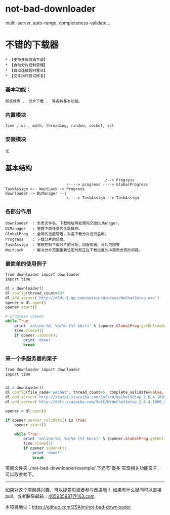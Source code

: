 # not-bad-downloader
multi-server, auto-range, completeness-validate...


# 不错的下载器
	* 【支持多服务器下载】
	* 【自动分片控制管理】
	* 【自动连接超时重试】
	* 【文件损坏尝试修复】

### 基本功能： 
	断点续传 、 分片下载 、 等各种基本功能。

### 内置模块
	time , os , math, threading, random, socket, ssl

### 安装模块
	无

## 基本结构
                                                /--> Progress 
                               /----> progress ----> GlobalProgress           TaskAssign <-- WaitLock -> Progress 
	downloader -> DLManager --|          									   
	                           \----> TaskAssign --> TaskAssign   

### 各部分作用	
	downloader	: 负责文件名，下载地址等处理完交给DLManager。
	DLManager	: 管理下载任务的全局操作。
	GlobalProg	: 全局的进度管理，对各下载分片进行监听。
	Progress	: 下载分片的信息。
	TaskAssign	: 管理控制下载分片的分配，如服务器、分片范围等
	WaitLock	: 解决分片范围重新设定时和正在下载进度的冲突而出现的问题。
	
### 最简单的使用例子
```ruby
from downloader import downloader
import time

dl = downloader()
dl.config(thread_count=10)
dl.add_server('http://dldir1.qq.com/weixin/Windows/WeChatSetup.exe')
opener = dl.open()
opener.start()

# progress viewer
while True:
    print 'online:%d, %d/%d [%f kb/s]' % (opener.GlobalProg.getOnlineQuantity(), opener.file.size - opener.getLeft(), opener.file.size, opener.getinsSpeed() / 1024)
    time.sleep(1)
    if opener.isDone():
        print 'done!'
        break
```
### 来一个多服务器的栗子
```ruby
from downloader import downloader
import time


dl = downloader()
dl.config(file_name='wechat', thread_count=5, complete_validate=False, force=True, block_size=1024*10)
dl.add_server('http://xiazai.xiazaiba.com/Soft/W/WeChatSetup_2.6.4.1000_XiaZaiBa.zip')
dl.add_server('http://dblt.xiazaiba.com/Soft/W/WeChatSetup_2.6.4.1000_XiaZaiBa.zip')

opener = dl.open()

if opener.server_validate() is True:
    opener.start()

    while True:
        print 'online:%d, %d/%d [%f kb/s]' % (opener.GlobalProg.getOnlineQuantity(), opener.file.size - opener.getLeft(), opener.file.size, opener.getinsSpeed() / 1024)
        time.sleep(1)
        if opener.isDone():
            print 'done!'
            break

```

项目文件夹 ./not-bad-downloader/example/ 下还有'很多'实现相关功能栗子，可以取参考下。

***
如果对这个项目感兴趣，可以提意见或者参与改进哦！
	如果有什么疑问可以直接pull，或者联系邮箱：405935987@163.com
	

本项目地址：https://github.com/ZSAIm/not-bad-downloader

